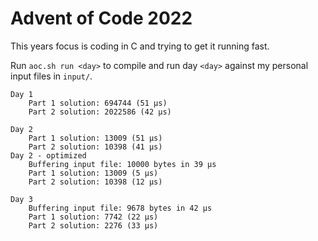 # Advent of Code 2022

This years focus is coding in C and trying to get it running fast.

Run `aoc.sh run <day>` to compile and run day `<day>` against my personal input files in `input/`.

```
Day 1
	Part 1 solution: 694744 (51 µs)
	Part 2 solution: 2022586 (42 µs)

Day 2
	Part 1 solution: 13009 (51 µs)
	Part 2 solution: 10398 (41 µs)
Day 2 - optimized
	Buffering input file: 10000 bytes in 39 µs
	Part 1 solution: 13009 (5 µs)
	Part 2 solution: 10398 (12 µs)

Day 3
	Buffering input file: 9678 bytes in 42 µs
	Part 1 solution: 7742 (22 µs)
	Part 2 solution: 2276 (33 µs)
```
